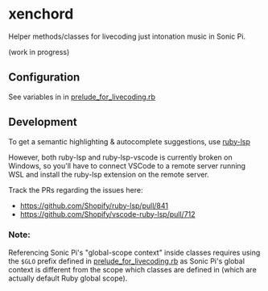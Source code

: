 # xenchord

Helper methods/classes for livecoding just intonation music in Sonic Pi.

(work in progress)

## Configuration

See variables in in [prelude_for_livecoding.rb](/prelude_for_livecoding.rb)

## Development

To get a semantic highlighting & autocomplete suggestions, use [ruby-lsp](https://github.com/Shopify/ruby-lsp)

However, both ruby-lsp and ruby-lsp-vscode is currently broken on Windows, so you'll have to connect VSCode to a remote server running WSL and install the ruby-lsp extension on the remote server.

Track the PRs regarding the issues here:

- https://github.com/Shopify/ruby-lsp/pull/841
- https://github.com/Shopify/vscode-ruby-lsp/pull/712

### Note:

Referencing Sonic Pi's "global-scope context" inside classes requires using the `$GLO` prefix defined in [prelude_for_livecoding.rb](/prelude_for_livecoding.rb) as Sonic Pi's global context is different from the scope which classes are defined in (which are actually default Ruby global scope).
